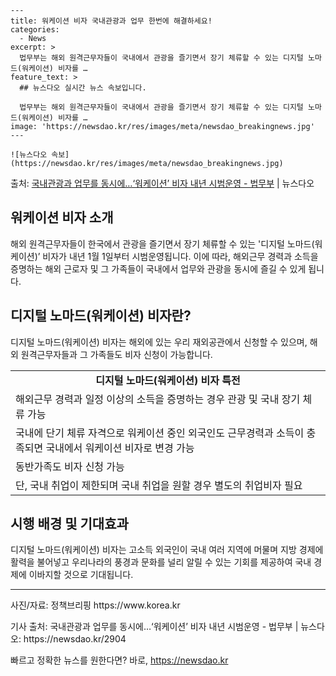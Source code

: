     ---
    title: 워케이션 비자 국내관광과 업무 한번에 해결하세요!
    categories:
      - News
    excerpt: >
      법무부는 해외 원격근무자들이 국내에서 관광을 즐기면서 장기 체류할 수 있는 디지털 노마드(워케이션) 비자를 …
    feature_text: >
      ## 뉴스다오 실시간 뉴스 속보입니다.
    
      법무부는 해외 원격근무자들이 국내에서 관광을 즐기면서 장기 체류할 수 있는 디지털 노마드(워케이션) 비자를 …
    image: 'https://newsdao.kr/res/images/meta/newsdao_breakingnews.jpg'
    ---
    
    ![뉴스다오 속보](https://newsdao.kr/res/images/meta/newsdao_breakingnews.jpg)

<p>출처: <a href="https://newsdao.kr/2904" rel="dofollow">국내관광과 업무를 동시에…‘워케이션’ 비자 내년 시범운영 - 법무부</a> | 뉴스다오</p>

<h2>워케이션 비자 소개</h2>

<p data-ke-size="size16">해외 원격근무자들이 한국에서 관광을 즐기면서 장기 체류할 수 있는 '디지털 노마드(워케이션)’ 비자가 내년 1월 1일부터 시범운영됩니다. 이에 따라, 해외근무 경력과 소득을 증명하는 해외 근로자 및 그 가족들이 국내에서 업무와 관광을 동시에 즐길 수 있게 됩니다.</p>

<h2>디지털 노마드(워케이션) 비자란?</h2>

<p data-ke-size="size16">디지털 노마드(워케이션) 비자는 해외에 있는 우리 재외공관에서 신청할 수 있으며, 해외 원격근무자들과 그 가족들도 비자 신청이 가능합니다.</p>

<table>
	<tr>
		<td style="text-align: center; height: 17px;"><b>디지털 노마드(워케이션) 비자 특전</b></td>
	</tr>
	<tr>
		<td>해외근무 경력과 일정 이상의 소득을 증명하는 경우 관광 및 국내 장기 체류 가능</td>
	</tr>
	<tr>
		<td>국내에 단기 체류 자격으로 워케이션 중인 외국인도 근무경력과 소득이 충족되면 국내에서 워케이션 비자로 변경 가능</td>
	</tr>
	<tr>
		<td>동반가족도 비자 신청 가능</td>
	</tr>
	<tr>
		<td>단, 국내 취업이 제한되며 국내 취업을 원할 경우 별도의 취업비자 필요</td>
	</tr>
</table>

<h2>시행 배경 및 기대효과</h2>

<p data-ke-size="size16">디지털 노마드(워케이션) 비자는 고소득 외국인이 국내 여러 지역에 머물며 지방 경제에 활력을 불어넣고 우리나라의 풍경과 문화를 널리 알릴 수 있는 기회를 제공하여 국내 경제에 이바지할 것으로 기대됩니다.</p>

<hr>

<p data-ke-size="size16">사진/자료: 정책브리핑 https://www.korea.kr</p>

<p data-ke-size="size16">기사 출처: 국내관광과 업무를 동시에…‘워케이션’ 비자 내년 시범운영 - 법무부 | 뉴스다오: https://newsdao.kr/2904</p> 

빠르고 정확한 뉴스를 원한다면? 바로, <a href="https://newsdao.kr" rel="dofollow">https://newsdao.kr</a>


    
